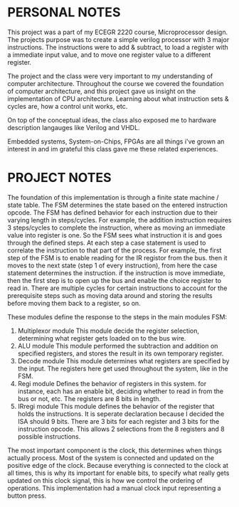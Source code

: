 # PERSONAL NOTES
This project was a part of my ECEGR 2220 course, Microprocessor design. The projects purpose was to create a simple verilog processor with 3 major instructions. The instructions were to add & subtract, to load a register with a immediate input value, and to move one register value to a different register.

The project and the class were very important to my understanding of computer architecture. Throughout the course we covered the foundation of computer architecture, and this project gave us insight on the implementation of CPU architecture. Learning about what instruction sets & cycles are, how a control unit works, etc.

On top of the conceptual ideas, the class also exposed me to hardware description langauges like Verilog and VHDL.

Embedded systems, System-on-Chips, FPGAs are all things i've grown an interest in and im grateful this class gave me these related experiences.

# PROJECT NOTES
The foundation of this implementation is through a finite state machine / state table.
	The FSM determines the state based on the entered instruction opcode.
	The FSM has defined behavior for each instruction due to their varying length in steps/cycles.
	For example, the addition instruction requires 3 steps/cycles to complete the instruction, where as moving an immediate value into register is one.
	So the FSM sees what instruction it is and goes through the defined steps.
	At each step a case statement is used to correlate the instruction to that part of the process.
	For example, the first step of the FSM is to enable reading for the IR registor from the bus.
		then it moves to the next state (step 1 of every instruction), from here the case statement determines the instruction.
		if the instruction is move immediate, then the first step is to open up the bus and enable the choice register to read in.
	There are multiple cycles for certain instructions to account for the prerequisite steps such as moving data around and storing the results before moving them back to a register, so on.


These modules define the response to the steps in the main modules FSM:
1. Multiplexor module
	This module decide the register selection, determining what register gets loaded on to the bus wire.
2. ALU module
	This module performed the subtraction and addition on specified registers, and stores the result in its own temporary register.
3. Decode module
	This module determines what registers are specified by the input. The registers here get used throughout the system, like in the FSM.	
4. Regi module
	Defines the behavior of registers in this system. for instance, each has an enable bit, deciding whether to read in from the bus or not, etc.
	The registers are 8 bits in length.
5. IRregi module
	This module defines the behavior of the register that holds the instructions. It is seperate declaration because I decided the ISA should 9 bits.
	There are 3 bits for each register and 3 bits for the instruction opcode. 
	This allows 2 selections from the 8 registers and 8 possible instructions.

The most important component is the clock, this determines when things actually process. Most of the system is connected and updated on the positive edge of the clock. Because everything is connected to the clock at all times, this is why its important for enable bits, to specify what really gets updated on this clock signal, this is how we control the ordering of operations. This implementation had a manual clock input representing a button press.
